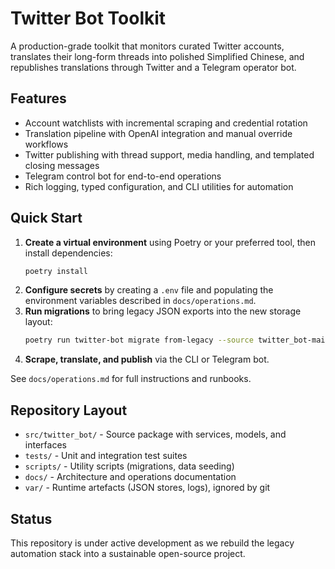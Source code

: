 # Twitter Bot Toolkit

A production-grade toolkit that monitors curated Twitter accounts, translates their long-form threads into polished Simplified Chinese, and republishes translations through Twitter and a Telegram operator bot.

## Features
- Account watchlists with incremental scraping and credential rotation
- Translation pipeline with OpenAI integration and manual override workflows
- Twitter publishing with thread support, media handling, and templated closing messages
- Telegram control bot for end-to-end operations
- Rich logging, typed configuration, and CLI utilities for automation

## Quick Start
1. **Create a virtual environment** using Poetry or your preferred tool, then install dependencies:
   ```bash
   poetry install
   ```
2. **Configure secrets** by creating a `.env` file and populating the environment variables described in `docs/operations.md`.
3. **Run migrations** to bring legacy JSON exports into the new storage layout:
   ```bash
   poetry run twitter-bot migrate from-legacy --source twitter_bot-main
   ```
4. **Scrape, translate, and publish** via the CLI or Telegram bot.

See `docs/operations.md` for full instructions and runbooks.

## Repository Layout
- `src/twitter_bot/` - Source package with services, models, and interfaces
- `tests/` - Unit and integration test suites
- `scripts/` - Utility scripts (migrations, data seeding)
- `docs/` - Architecture and operations documentation
- `var/` - Runtime artefacts (JSON stores, logs), ignored by git

## Status
This repository is under active development as we rebuild the legacy automation stack into a sustainable open-source project.
